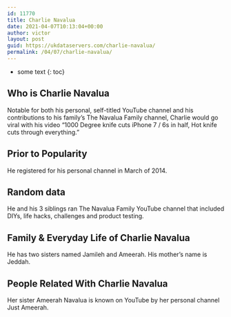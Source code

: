 ```yaml
---
id: 11770
title: Charlie Navalua
date: 2021-04-07T10:13:04+00:00
author: victor
layout: post
guid: https://ukdataservers.com/charlie-navalua/
permalink: /04/07/charlie-navalua/
---
```


* some text
{: toc}


## Who is Charlie Navalua



Notable for both his personal, self-titled YouTube channel and his contributions to his family&#8217;s The Navalua Family channel, Charlie would go viral with his video &#8220;1000 Degree knife cuts iPhone 7 / 6s in half, Hot knife cuts through everything.&#8221; 

                
                
                
## Prior to Popularity



He registered for his personal channel in March of 2014.  

                
                
                
## Random data



He and his 3 siblings ran The Navalua Family YouTube channel that included DIYs, life hacks, challenges and product testing. 

                
                
                
## Family & Everyday Life of Charlie Navalua



He has two sisters named Jamileh and Ameerah. His mother&#8217;s name is Jeddah.   

                
                
                
## People Related With Charlie Navalua



Her sister Ameerah Navalua is known on YouTube by her personal channel Just Ameerah. 

                
              
            
          
          
          